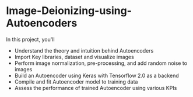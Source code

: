 # Image-Deionizing-using-Autoencoders

In this project, you'll
* Understand the theory and intuition behind Autoencoders
* Import Key libraries, dataset and visualize images
* Perform image normalization, pre-processing, and add random noise to images
* Build an Autoencoder using Keras with Tensorflow 2.0 as a backend
* Compile and fit Autoencoder model to training data 
* Assess the performance of trained Autoencoder using various KPIs 
